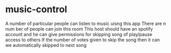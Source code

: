 # music-control

A number of particular people can listen to music uisng this app
There are n num ber of people can join this room
This host should have an spotify account and he can give permissions for skipping song of play/pause access to others
If the number of votes given to skip the song then it can we automatically skipped to next song
